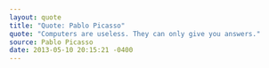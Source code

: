 ```yaml
--- 
layout: quote
title: "Quote: Pablo Picasso"
quote: "Computers are useless. They can only give you answers."
source: Pablo Picasso
date: 2013-05-10 20:15:21 -0400
---
```

<!-- Quote may or may not be in quotation marks -->
<!-- Source CANNOT be in quotation marks -->
<!-- CMD+SHIFT+OPT+D for date in Sublime Text (insertDate plugin) -->